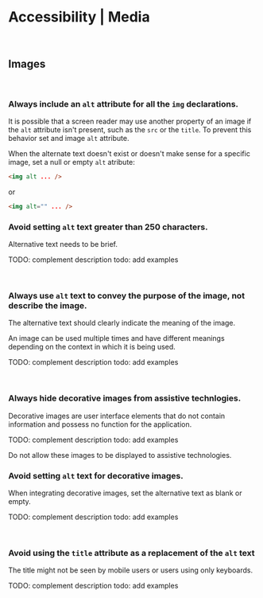 # Accessibility | Media
<br>


## Images
<br>


### Always include an `alt` attribute for all the `img` declarations.

It is possible that a screen reader may use another property of an image if the `alt` attribute isn't present, such as the `src` or the `title`. To prevent this behavior
set and image `alt` attribute.

When the alternate text doesn't exist or doesn't make sense for a specific image, set a null or empty `alt` atribute: 

```html
<img alt ... />
```

or

```html
<img alt="" ... />
```


### Avoid setting `alt` text greater than 250 characters.

Alternative text needs to be brief.

TODO: complement description
todo: add examples

<br>


### Always use `alt` text to convey the purpose of the image, not describe the image.

The alternative text should clearly indicate the meaning of the image.

An image can be used multiple times and have different meanings depending on the context in which it is being used.

TODO: complement description
todo: add examples

<br>


### Always hide decorative images from assistive technlogies.

Decorative images are user interface elements that do not contain information and possess no function for the application.

TODO: complement description
todo: add examples

Do not allow these images to be displayed to assistive technologies.
<br>


### Avoid setting `alt` text for decorative images.

When integrating decorative images, set the alternative text as blank or empty.

TODO: complement description
todo: add examples

<br>


### Avoid using the `title` attribute as a replacement of the `alt` text

The title might not be seen by mobile users or users using only keyboards.

TODO: complement description
todo: add examples

<br>
